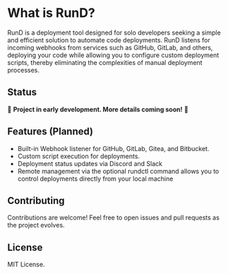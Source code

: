 # What is RunD?

RunD is a deployment tool designed for solo developers seeking a simple and efficient solution to automate code deployments. RunD listens for incoming webhooks from services such as GitHub, GitLab, and others, deploying your code while allowing you to configure custom deployment scripts, thereby eliminating the complexities of manual deployment processes.
## Status
🚧 **Project in early development. More details coming soon!** 🚧

## Features (Planned)
- Built-in Webhook listener for GitHub, GitLab, Gitea, and Bitbucket.
- Custom script execution for deployments.
- Deployment status updates via Discord and Slack
- Remote management via the optional rundctl command allows you to control deployments directly from your local machine

## Contributing
Contributions are welcome! Feel free to open issues and pull requests as the project evolves.

## License
MIT License.

